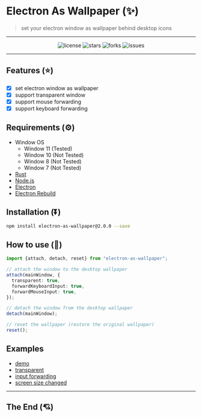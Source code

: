 # Electron As Wallpaper (✨)

> set your electron window as wallpaper behind desktop icons

---

<div align="center">

![license](https://badgen.net/badge/license/MIT/blue)
![stars](https://badgen.net/npm/v/electron-as-wallpaper)
![forks](https://badgen.net/npm/dw/electron-as-wallpaper)
![issues](https://badgen.net/github/open-issues/meslzy/electron-as-wallpaper)

</div>

---

## Features (⭐)

- [x] set electron window as wallpaper
- [x] support transparent window
- [x] support mouse forwarding
- [x] support keyboard forwarding

## Requirements (⚙️)

- Window OS
  - Window 11 (Tested)
  - Window 10 (Not Tested)
  - Window 8 (Not Tested)
  - Window 7 (Not Tested)
- [Rust](https://www.rust-lang.org/)
- [Node.js](https://nodejs.org/)
- [Electron](https://www.electronjs.org/)
- [Electron Rebuild](https://www.electronjs.org/docs/latest/tutorial/using-native-node-modules)

## Installation (⏬)

```bash
npm install electron-as-wallpaper@2.0.0 --save
```

## How to use (🌠)

```ts
import {attach, detach, reset} from "electron-as-wallpaper";

// attach the window to the desktop wallpaper
attach(mainWindow, {
  transparent: true,
  forwardKeyboardInput: true,
  forwardMouseInput: true,
});

// detach the window from the desktop wallpaper
detach(mainWindow);

// reset the wallpaper (restore the original wallpaper)
reset();
```

## Examples

- [demo](examples/demo/index.js)
- [transparent](examples/transparent/index.js)
- [input forwarding](examples/input-forwarding/index.js)
- [screen size changed](examples/screen-size-changed/index.js)

---

## The End (💘)
